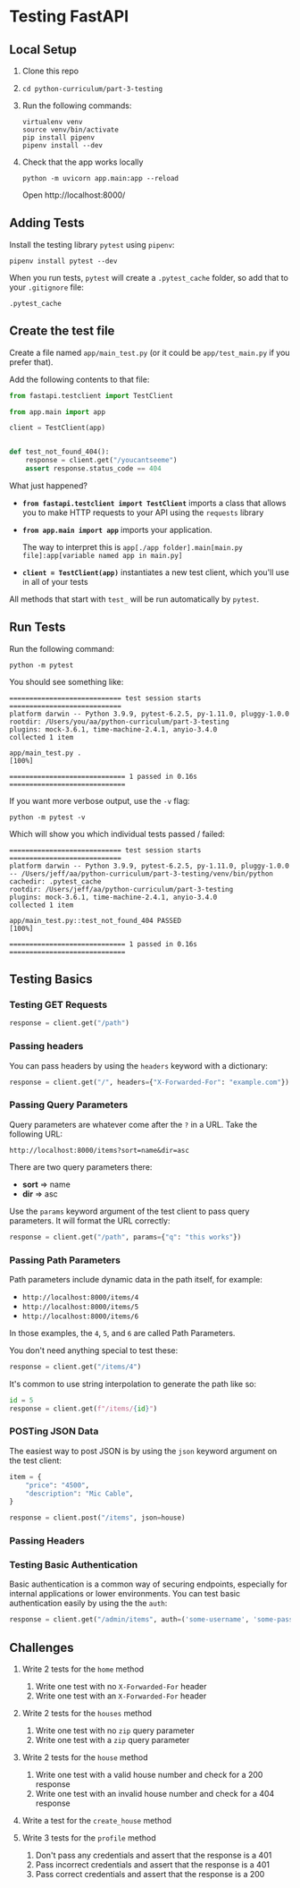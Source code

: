 # Testing FastAPI

## Local Setup

1. Clone this repo
1. `cd python-curriculum/part-3-testing`
1. Run the following commands:

    ```
    virtualenv venv
    source venv/bin/activate
    pip install pipenv
    pipenv install --dev
    ```

1. Check that the app works locally

    ```
    python -m uvicorn app.main:app --reload
    ```

    Open http://localhost:8000/

## Adding Tests

Install the testing library `pytest` using `pipenv`:

```
pipenv install pytest --dev
```

When you run tests, `pytest` will create a `.pytest_cache` folder, so add that to your `.gitignore` file:

```
.pytest_cache
```

## Create the test file

Create a file named `app/main_test.py` (or it could be `app/test_main.py` if you prefer that).

Add the following contents to that file:

```py
from fastapi.testclient import TestClient

from app.main import app

client = TestClient(app)


def test_not_found_404():
    response = client.get("/youcantseeme")
    assert response.status_code == 404
```

What just happened?

- **`from fastapi.testclient import TestClient`** imports a class that allows you to make HTTP requests to your API using the `requests` library
- **`from app.main import app`** imports your application. 
  
  The way to interpret this is `app[./app folder].main[main.py file]:app[variable named app in main.py]`

- **`client = TestClient(app)`** instantiates a new test client, which you'll use in all of your tests

All methods that start with `test_` will be run automatically by `pytest`.


## Run Tests

Run the following command:

```
python -m pytest
```

You should see something like:

```
============================ test session starts ============================
platform darwin -- Python 3.9.9, pytest-6.2.5, py-1.11.0, pluggy-1.0.0
rootdir: /Users/you/aa/python-curriculum/part-3-testing
plugins: mock-3.6.1, time-machine-2.4.1, anyio-3.4.0
collected 1 item                                                            

app/main_test.py .                                                    [100%]

============================= 1 passed in 0.16s =============================
```

If you want more verbose output, use the `-v` flag:

```
python -m pytest -v
```

Which will show you which individual tests passed / failed:

```
============================ test session starts ============================
platform darwin -- Python 3.9.9, pytest-6.2.5, py-1.11.0, pluggy-1.0.0 -- /Users/jeff/aa/python-curriculum/part-3-testing/venv/bin/python
cachedir: .pytest_cache
rootdir: /Users/jeff/aa/python-curriculum/part-3-testing
plugins: mock-3.6.1, time-machine-2.4.1, anyio-3.4.0
collected 1 item                                                            

app/main_test.py::test_not_found_404 PASSED                           [100%]

============================= 1 passed in 0.16s =============================
```

## Testing Basics

### Testing GET Requests

```py
response = client.get("/path")
```

### Passing headers

You can pass headers by using the `headers` keyword with a dictionary:

```py
response = client.get("/", headers={"X-Forwarded-For": "example.com"})
```

### Passing Query Parameters

Query parameters are whatever come after the `?` in a URL. Take the following URL:

```
http://localhost:8000/items?sort=name&dir=asc
```

There are two query parameters there:
- **sort** => name
- **dir** => asc

Use the `params` keyword argument of the test client to pass query parameters. It will format the URL correctly:

```py
response = client.get("/path", params={"q": "this works"})
```

### Passing Path Parameters

Path parameters include dynamic data in the path itself, for example:

- `http://localhost:8000/items/4`
- `http://localhost:8000/items/5`
- `http://localhost:8000/items/6`

In those examples, the `4`, `5`, and `6` are called Path Parameters.

You don't need anything special to test these:

```py
response = client.get("/items/4")
```

It's common to use string interpolation to generate the path like so:

```py
id = 5
response = client.get(f"/items/{id}")
```

### POSTing JSON Data

The easiest way to post JSON is by using the `json` keyword argument on the test client:

```py
item = {
    "price": "4500",
    "description": "Mic Cable",
}

response = client.post("/items", json=house)
```

### Passing Headers



### Testing Basic Authentication

Basic authentication is a common way of securing endpoints, especially for internal applications or lower environments. You can test basic authentication easily by using the the `auth`:

```py
response = client.get("/admin/items", auth=('some-username', 'some-password'))
```

## Challenges

1. Write 2 tests for the `home` method
   1. Write one test with no `X-Forwarded-For` header
   1. Write one test with an `X-Forwarded-For` header

1. Write 2 tests for the `houses` method
   1. Write one test with no `zip` query parameter
   1. Write one test with a `zip` query parameter

1. Write 2 tests for the `house` method
   1. Write one test with a valid house number and check for a 200 response
   1. Write one test with an invalid house number and check for a 404 response

1. Write a test for the `create_house` method

1. Write 3 tests for the `profile` method
   1. Don't pass any credentials and assert that the response is a 401
   1. Pass incorrect credentials and assert that the response is a 401
   1. Pass correct credentials and assert that the response is a 200
